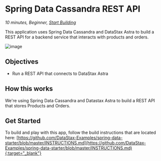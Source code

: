<!--- STARTEXCLUDE --->
# Spring Data Cassandra REST API
*10 minutes, Beginner, [Start Building](https://github.com/DataStax-Examples/spring-data-starter/blob/master/INSTRUCTIONS.md)*

This application uses Spring Data Cassandra and DataStax Astra to build a REST API for a backend service that interacts with products and orders.
<!--- ENDEXCLUDE --->

![image](https://user-images.githubusercontent.com/3254549/90944387-439a1f00-e3d3-11ea-9df4-e8a5580c62cd.png)

## Objectives
* Run a REST API that connects to DataStax Astra

## How this works
We're using Spring Data Cassandra and Datastax Astra to build a REST API that stores Products and Orders.

## Get Started
To build and play with this app, follow the build instructions that are located here: [https://github.com/DataStax-Examples/spring-data-starter/blob/master/INSTRUCTIONS.md](https://github.com/DataStax-Examples/spring-data-starter/blob/master/INSTRUCTIONS.md){:target="_blank"}
